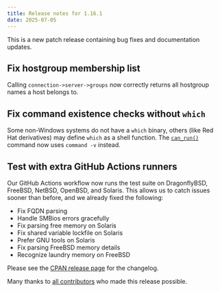 ```yaml
---
title: Release notes for 1.16.1
date: 2025-07-05
---
```


This is a new patch release containing bug fixes and documentation updates.

## Fix hostgroup membership list

Calling `connection->server->groups` now correctly returns all hostgroup names a host belongs to.

## Fix command existence checks without `which`

Some non-Windows systems do not have a `which` binary, others (like Red Hat derivatives) may define `which` as a shell function. The [`can_run()`](https://metacpan.org/pod/Rex::Commands::Run#can_run) command now uses `command -v` instead.

## Test with extra GitHub Actions runners

Our GitHub Actions workflow now runs the test suite on DragonflyBSD, FreeBSD, NetBSD, OpenBSD, and Solaris. This allows us to catch issues sooner than before, and we already fixed the following:

- Fix FQDN parsing
- Handle SMBios errors gracefully
- Fix parsing free memory on Solaris
- Fix shared variable lockfile on Solaris
- Prefer GNU tools on Solaris
- Fix parsing FreeBSD memory details
- Recognize laundry memory on FreeBSD

Please see the [CPAN release page](https://metacpan.org/release/FERKI/Rex-1.16.1) for the changelog.

Many thanks to [all contributors](https://metacpan.org/source/FERKI/Rex-1.16.1/CONTRIBUTORS) who made this release possible.
